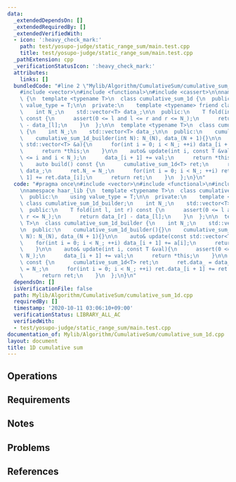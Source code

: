 ```yaml
---
data:
  _extendedDependsOn: []
  _extendedRequiredBy: []
  _extendedVerifiedWith:
  - icon: ':heavy_check_mark:'
    path: test/yosupo-judge/static_range_sum/main.test.cpp
    title: test/yosupo-judge/static_range_sum/main.test.cpp
  _pathExtension: cpp
  _verificationStatusIcon: ':heavy_check_mark:'
  attributes:
    links: []
  bundledCode: "#line 2 \"Mylib/Algorithm/CumulativeSum/cumulative_sum_1d.cpp\"\n\
    #include <vector>\n#include <functional>\n#include <cassert>\n\nnamespace haar_lib\
    \ {\n  template <typename T>\n  class cumulative_sum_1d {\n  public:\n    using\
    \ value_type = T;\n\n  private:\n    template <typename> friend class cumulative_sum_1d_builder;\n\
    \    int N_;\n    std::vector<T> data_;\n\n  public:\n    T fold(int l, int r)\
    \ const {\n      assert(0 <= l and l <= r and r <= N_);\n      return data_[r]\
    \ - data_[l];\n    }\n  };\n\n  template <typename T>\n  class cumulative_sum_1d_builder\
    \ {\n    int N_;\n    std::vector<T> data_;\n\n  public:\n    cumulative_sum_1d_builder(){}\n\
    \    cumulative_sum_1d_builder(int N): N_(N), data_(N + 1){}\n\n    auto& update(const\
    \ std::vector<T> &a){\n      for(int i = 0; i < N_; ++i) data_[i + 1] += a[i];\n\
    \      return *this;\n    }\n\n    auto& update(int i, const T &val){\n      assert(0\
    \ <= i and i < N_);\n      data_[i + 1] += val;\n      return *this;\n    }\n\n\
    \    auto build() const {\n      cumulative_sum_1d<T> ret;\n      ret.data_ =\
    \ data_;\n      ret.N_ = N_;\n      for(int i = 0; i < N_; ++i) ret.data_[i +\
    \ 1] += ret.data_[i];\n      return ret;\n    }\n  };\n}\n"
  code: "#pragma once\n#include <vector>\n#include <functional>\n#include <cassert>\n\
    \nnamespace haar_lib {\n  template <typename T>\n  class cumulative_sum_1d {\n\
    \  public:\n    using value_type = T;\n\n  private:\n    template <typename> friend\
    \ class cumulative_sum_1d_builder;\n    int N_;\n    std::vector<T> data_;\n\n\
    \  public:\n    T fold(int l, int r) const {\n      assert(0 <= l and l <= r and\
    \ r <= N_);\n      return data_[r] - data_[l];\n    }\n  };\n\n  template <typename\
    \ T>\n  class cumulative_sum_1d_builder {\n    int N_;\n    std::vector<T> data_;\n\
    \n  public:\n    cumulative_sum_1d_builder(){}\n    cumulative_sum_1d_builder(int\
    \ N): N_(N), data_(N + 1){}\n\n    auto& update(const std::vector<T> &a){\n  \
    \    for(int i = 0; i < N_; ++i) data_[i + 1] += a[i];\n      return *this;\n\
    \    }\n\n    auto& update(int i, const T &val){\n      assert(0 <= i and i <\
    \ N_);\n      data_[i + 1] += val;\n      return *this;\n    }\n\n    auto build()\
    \ const {\n      cumulative_sum_1d<T> ret;\n      ret.data_ = data_;\n      ret.N_\
    \ = N_;\n      for(int i = 0; i < N_; ++i) ret.data_[i + 1] += ret.data_[i];\n\
    \      return ret;\n    }\n  };\n}\n"
  dependsOn: []
  isVerificationFile: false
  path: Mylib/Algorithm/CumulativeSum/cumulative_sum_1d.cpp
  requiredBy: []
  timestamp: '2020-10-11 03:06:10+09:00'
  verificationStatus: LIBRARY_ALL_AC
  verifiedWith:
  - test/yosupo-judge/static_range_sum/main.test.cpp
documentation_of: Mylib/Algorithm/CumulativeSum/cumulative_sum_1d.cpp
layout: document
title: 1D cumulative sum
---
```


## Operations

## Requirements

## Notes

## Problems

## References
